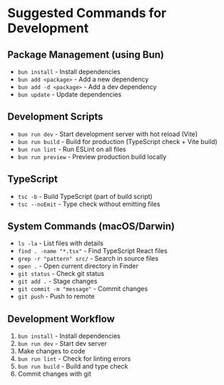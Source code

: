 # Suggested Commands for Development

## Package Management (using Bun)
- `bun install` - Install dependencies
- `bun add <package>` - Add a new dependency
- `bun add -d <package>` - Add a dev dependency
- `bun update` - Update dependencies

## Development Scripts
- `bun run dev` - Start development server with hot reload (Vite)
- `bun run build` - Build for production (TypeScript check + Vite build)
- `bun run lint` - Run ESLint on all files
- `bun run preview` - Preview production build locally

## TypeScript
- `tsc -b` - Build TypeScript (part of build script)
- `tsc --noEmit` - Type check without emitting files

## System Commands (macOS/Darwin)
- `ls -la` - List files with details
- `find . -name "*.tsx"` - Find TypeScript React files
- `grep -r "pattern" src/` - Search in source files
- `open .` - Open current directory in Finder
- `git status` - Check git status
- `git add .` - Stage changes
- `git commit -m "message"` - Commit changes
- `git push` - Push to remote

## Development Workflow
1. `bun install` - Install dependencies
2. `bun run dev` - Start dev server
3. Make changes to code
4. `bun run lint` - Check for linting errors
5. `bun run build` - Build and type check
6. Commit changes with git